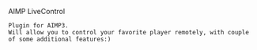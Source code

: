 AIMP LiveControl

    Plugin for AIMP3.
    Will allow you to control your favorite player remotely, with couple of some additional features:)
